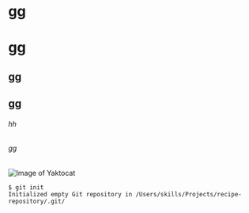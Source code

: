 # gg<H1>gg
## gg<H2>gg
###### hh<H6>gg
![Image of Yaktocat](https://octodex.github.com/images/yaktocat.png)
```
$ git init
Initialized empty Git repository in /Users/skills/Projects/recipe-repository/.git/
```
